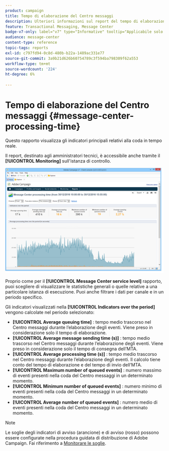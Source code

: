 ```yaml
---
product: campaign
title: Tempo di elaborazione del Centro messaggi
description: Ulteriori informazioni sul report del tempo di elaborazione del Centro messaggi
feature: Transactional Messaging, Message Center
badge-v7-only: label="v7" type="Informative" tooltip="Applicabile solo a Campaign Classic v7"
audience: message-center
content-type: reference
topic-tags: reports
exl-id: c797fd94-0c8d-480b-b22a-1489ac331e77
source-git-commit: 3a9b21d626b60754789c3f594ba798309f62a553
workflow-type: tm+mt
source-wordcount: '224'
ht-degree: 6%

---
```


# Tempo di elaborazione del Centro messaggi {#message-center-processing-time}



Questo rapporto visualizza gli indicatori principali relativi alla coda in tempo reale.

Il report, destinato agli amministratori tecnici, è accessibile anche tramite il **[!UICONTROL Monitoring]** sull&#39;istanza di controllo.

![](assets/mc_reports_2.png)

Proprio come per il **[!UICONTROL Message Center service level]** rapporto, puoi scegliere di visualizzare le statistiche generali o quelle relative a una particolare istanza di esecuzione. Puoi anche filtrare i dati per canale e in un periodo specifico.

Gli indicatori visualizzati nella **[!UICONTROL Indicators over the period]** vengono calcolate nel periodo selezionato:

* **[!UICONTROL Average queuing time]** : tempo medio trascorso nel Centro messaggi durante l’elaborazione degli eventi. Viene preso in considerazione solo il tempo di elaborazione.
* **[!UICONTROL Average message sending time (s)]** : tempo medio trascorso nel Centro messaggi durante l’elaborazione degli eventi. Viene preso in considerazione solo il tempo di consegna dell’MTA.
* **[!UICONTROL Average processing time (s)]** : tempo medio trascorso nel Centro messaggi durante l’elaborazione degli eventi. Il calcolo tiene conto del tempo di elaborazione e del tempo di invio dell’MTA.
* **[!UICONTROL Maximum number of queued events]** : numero massimo di eventi presenti nella coda del Centro messaggi in un determinato momento.
* **[!UICONTROL Minimum number of queued events]** : numero minimo di eventi presenti nella coda del Centro messaggi in un determinato momento.
* **[!UICONTROL Average number of queued events]** : numero medio di eventi presenti nella coda del Centro messaggi in un determinato momento.

>[!NOTE]
>
>Le soglie degli indicatori di avviso (arancione) e di avviso (rosso) possono essere configurate nella procedura guidata di distribuzione di Adobe Campaign. Fai riferimento a [Monitorare le soglie](../../message-center/using/additional-configurations.md#monitoring-thresholds).
